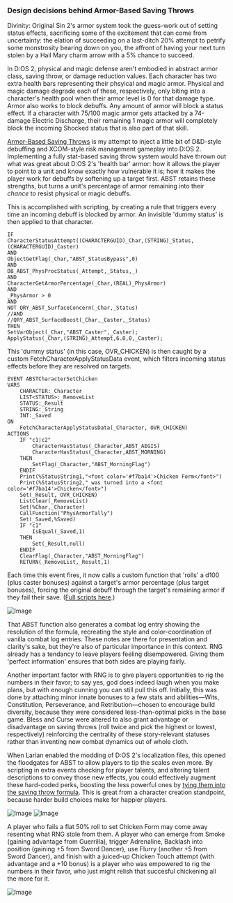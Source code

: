 ### Design decisions behind Armor-Based Saving Throws

Divinity: Original Sin 2's armor system took the guess-work out of setting status effects, sacrificing some of the excitement that can come from uncertainty: the elation of succeeding on a last-ditch 20% attempt to petrify some monstrosity bearing down on you, the affront of having your next turn stolen by a Hail Mary charm arrow with a 5% chance to succeed.

In D:OS 2, physical and magic defense aren't embodied in abstract armor class, saving throw, or damage reduction values. Each character has two extra health bars representing their phsyical and magic armor. Physical and magic damage degrade each of these, respectively, only biting into a character's health pool when their armor level is 0 for that damage type. Armor also works to block debuffs. Any amount of armor will block a status effect. If a character with 75/100 magic armor gets attacked by a 74-damage Electric Discharge, their remaining 1 magic armor will completely block the incoming Shocked status that is also part of that skill.

[Armor-Based Saving Throws](https://steamcommunity.com/sharedfiles/filedetails/?id=1157299447) is my attempt to inject a little bit of D&D-style debuffing and XCOM-style risk management gameplay into D:OS 2. Implementing a fully stat-based saving throw system would have thrown out what was great about D:OS 2's 'health bar' armor: how it allows the player to point to a unit and know exactly how vulnerable it is; how it makes the player work for debuffs by softening up a target first. ABST retains these strengths, but turns a unit's percentage of armor remaining into their _chance_ to resist physical or magic debuffs. 

This is accomplished with scripting, by creating a rule that triggers every time an incoming debuff is blocked by armor. An invisible 'dummy status' is then applied to that character.

```
IF
CharacterStatusAttempt((CHARACTERGUID)_Char,(STRING)_Status,(CHARACTERGUID)_Caster)
AND
ObjectGetFlag(_Char,"ABST_StatusBypass",0)
AND
DB_ABST_PhysProcStatus(_Attempt,_Status,_)
AND
CharacterGetArmorPercentage(_Char,(REAL)_PhysArmor)
AND
_PhysArmor > 0
AND
NOT QRY_ABST_SurfaceConcern(_Char,_Status)
//AND
//QRY_ABST_SurfaceBoost(_Char,_Caster,_Status)
THEN
SetVarObject(_Char,"ABST_Caster",_Caster);
ApplyStatus(_Char,(STRING)_Attempt,6.0,0,_Caster);
```

This 'dummy status' (in this case, OVR_CHICKEN) is then caught by a custom FetchCharacterApplyStatusData event, which filters incoming status effects before they are resolved on targets. 

```
EVENT ABSTCharacterSetChicken
VARS
	CHARACTER:_Character
	LIST<STATUS>:_RemoveList
	STATUS:_Result
	STRING:_String
	INT:_Saved
ON
	FetchCharacterApplyStatusData(_Character, OVR_CHICKEN)
ACTIONS
	IF "c1|c2"
		CharacterHasStatus(_Character,ABST_AEGIS)
		CharacterHasStatus(_Character,ABST_MORNING)
	THEN
		SetFlag(_Character,"ABST_MorningFlag")
	ENDIF
	Print(%StatusString1,"<font color='#f7ba14'>Chicken Form</font>")
	Print(%StatusString2," was turned into a <font color='#f7ba14'>Chicken</font>")		
	Set(_Result, OVR_CHICKEN)
	ListClear(_RemoveList)
	Set(%Char,_Character)
	CallFunction("PhysArmorTally")
	Set(_Saved,%Saved)
	IF "c1"
		IsEqual(_Saved,1)
	THEN
		Set(_Result,null)
	ENDIF
	ClearFlag(_Character,"ABST_MorningFlag")
	RETURN(_RemoveList,_Result,1)
  ```
  
Each time this event fires, it now calls a custom function that 'rolls' a d100 (plus caster bonuses) against a target's armor percentage (plus target bonuses), forcing the original debuff through the target's remaining armor if they fail their save. ([Full scripts here](https://github.com/spncrptrsn/spncrptrsn.github.io/tree/master/abst_scripts).)

![Image](https://i.imgur.com/LREhPza.jpg)

That ABST function also generates a combat log entry showing the resolution of the formula, recreating the style and color-coordination of vanilla combat log entries. These notes are there for presentation and clarity's sake, but they're also of particular importance in this context. RNG already has a tendancy to leave players feeling disempowered. Giving them 'perfect information' ensures that both sides are playing fairly.

Another important factor with RNG is to give players opportunities to rig the numbers in their favor; to say yes, god does indeed laugh when you make plans, but with enough cunning you can still pull this off. Initially, this was done by attaching minor innate bonuses to a few stats and abilities—Wits, Constitution, Perseverance, and Retribution—chosen to encourage build diversity, because they were considered less-than-optimal picks in the base game. Bless and Curse were altered to also grant advantage or disadvantage on saving throws (roll twice and pick the highest or lowest, respectively) reinforcing the centrality of these story-relevant statuses rather than inventing new combat dynamics out of whole cloth.

When Larian enabled the modding of D:OS 2's localization files, this opened the floodgates for ABST to allow players to tip the scales even more. By scripting in extra events checking for player talents, and altering talent descriptions to convey those new effects, you could effectively augment these hard-coded perks, boosting the less powerful ones by [tying them into the saving throw formula](https://steamcommunity.com/workshop/filedetails/discussion/1157299447/1488861734095722644/). This is great from a character creation standpoint, because harder build choices make for happier players.

![Image](https://i.imgur.com/0UVQHHi.jpg)
![Image](https://i.imgur.com/xn2iCVZ.jpg)

A player who fails a flat 50% roll to set Chicken Form may come away resenting what RNG stole from them. A player who can emerge from Smoke (gaining advantage from Guerrilla), trigger Adrenaline, Backlash into position (gaining +5 from Sword Dancer), use Flurry (another +5 from Sword Dancer), and finish with a juiced-up Chicken Touch attempt (with advantage and a +10 bonus) is a player who was empowered to rig the numbers in their favor, who just might relish that succesful chickening all the more for it.

![Image](https://i.imgur.com/5u0llvb.jpg)
